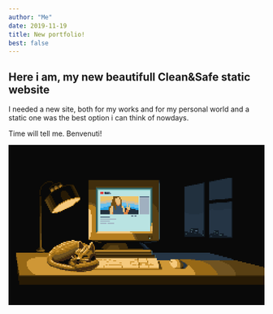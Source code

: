 ```yaml
---
author: "Me"
date: 2019-11-19
title: New portfolio!
best: false
---
```


## Here i am, my new beautifull Clean&Safe static website

I needed a new site, both for my works and for my personal world and a static one was the best option i can think of nowdays. 

Time will tell me. Benvenuti!

![image](/static/img/relaxing_x4_by_1eni1-dblwkfi.gif)

